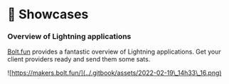 # 🚀 Showcases

### Overview of Lightning applications

[Bolt.fun](https://makers.bolt.fun/) provides a fantastic overview of Lightning applications. Get your client providers ready and send them some sats.

![https://makers.bolt.fun/](../.gitbook/assets/2022-02-19\_14h33\_16.png)

